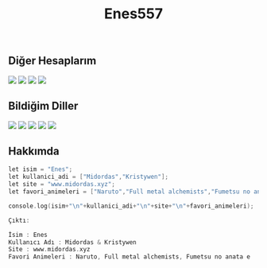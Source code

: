 <h1 align="center">
  <b>Enes557</b>
</h1>
<br>
<p>
<h2>Diğer Hesaplarım</h2>
<div>
 <a href="https://www.discord.com/users/625712041583312896" target"blank_"><img src="https://img.shields.io/badge/Discord%20-7289DA.svg?&style=for-the-badge&logo=discord&logoColor=white"></a>
 <a href="https://www.github.com/Enes557" target"blank_"><img src="https://img.shields.io/badge/GitHub-100000?style=for-the-badge&logo=github&logoColor=white"></a>
 <a href="https://steamcommunity.com/profiles/76561198998108922/" target"blank_"><img src="https://img.shields.io/badge/Steam-000000?style=for-the-badge&logo=steam&logoColor=white"></a>
 <a href="mailto:enesgunyil99@gmail.com" target"blank_"><img src="https://img.shields.io/badge/Gmail-D14836?style=for-the-badge&logo=gmail&logoColor=white"></a>

</div>
</p>
<h2>Bildiğim Diller</h2>
<div>
  <img src="https://img.shields.io/badge/-html-c58545?style=for-the-badge&logo=html5&logoColor=c58545&labelColor=282828">
  <img src="https://img.shields.io/badge/-css-d1a01f?style=for-the-badge&logo=css3&logoColor=d1a01f&labelColor=282828">
  <img src="https://img.shields.io/badge/-javascript-F7DF1E?style=for-the-badge&logo=javascript&logoColor=F7DF1E&labelColor=282828">
  <img src="https://img.shields.io/badge/-node.js-43853D?style=for-the-badge&logo=node.js&logoColor=98b982&labelColor=282828">
  <img src="https://img.shields.io/badge/-php-777BB4?style=for-the-badge&logo=php&logoColor=777BB4&labelColor=282828">
</div>
</p>

<h2>Hakkımda</h2>

```c++
let isim = "Enes";
let kullanici_adi = ["Midordas","Kristywen"];
let site = "www.midordas.xyz";
let favori_animeleri = ["Naruto","Full metal alchemists","Fumetsu no anata e"];

console.log(isim+"\n"+kullanici_adi+"\n"+site+"\n"+favori_animeleri);

Çıktı:

İsim : Enes
Kullanıcı Adı : Midordas & Kristywen
Site : www.midordas.xyz
Favori Animeleri : Naruto, Full metal alchemists, Fumetsu no anata e
```
